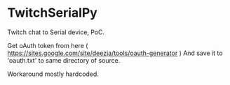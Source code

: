 # TwitchSerialPy
Twitch chat to Serial device, PoC.

Get oAuth token from here ( https://sites.google.com/site/deezja/tools/oauth-generator )
And save it to 'oauth.txt' to same directory of source.

Workaround mostly hardcoded.
